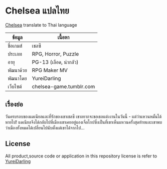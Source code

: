 # Chelsea แปลไทย
[Chelsea](http://rpgmaker.net/games/8352/) translate to Thai language

| ข้อมูล          | เนื้อหา                  |
| ------------- | ----------------------- |
| ชื่อเกมส์        | เชลซี                    |
| ประเภท        | RPG, Horror, Puzzle     |
| อายุ           | PG-13 (เลือด, น่ากลัว)     |
| พัฒนาด้วย      | RPG Maker MV            |
| พัฒนาโดย      | YureiDarling            |
| เว็บไซต์        | chelsea-game.tumblr.com |

## เรื่องย่อ
วันครบรอบของแดเนียลและที่รักของเขาเชลซี เขาอยากจะขอเธอแต่งงานในวันนี้ - แต่ว่าแหวนหมั้นได้หายไป! แดเนียลจึงได้กลับไปที่เมืองเขาเคยอยู่แองเจิ้ลโกปซึ่งเป็นที่เขาเห็นแหวนครั้งสุดท้ายและเขาพบว่าเมืองทั้งหมดได้เปลี่ยนไปนับตั้งแต่เขาได้จากไป…

## License
All product,source code or application in this repository license is refer to [YureiDarling](http://rpgmaker.net/users/YureiDarling/)
